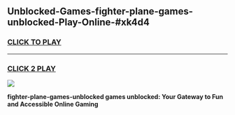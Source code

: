
## Unblocked-Games-fighter-plane-games-unblocked-Play-Online-#xk4d4
<h3>
<a href="https://premium.freeplayer.one?title=fighter-plane-games-unblocked&ref=27F">CLICK TO PLAY</a></h3>
<hr>

<h3>
<a href="https://premium.freeplayer.one?title=fighter-plane-games-unblocked&ref=27F">CLICK 2 PLAY</a>
  
</h3>

<a href="https://premium.freeplayer.one?title=fighter-plane-games-unblocked&ref=27F"><img src="https://clearcache.store/games.png"></a>


**fighter-plane-games-unblocked games unblocked: Your Gateway to Fun and Accessible Online Gaming**
